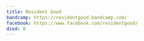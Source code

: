 ```yaml
---
title: Resident Good
bandcamp: https://residentgood.bandcamp.com/
facebook: https://www.facebook.com/residentgood/
died: 0
---
```

